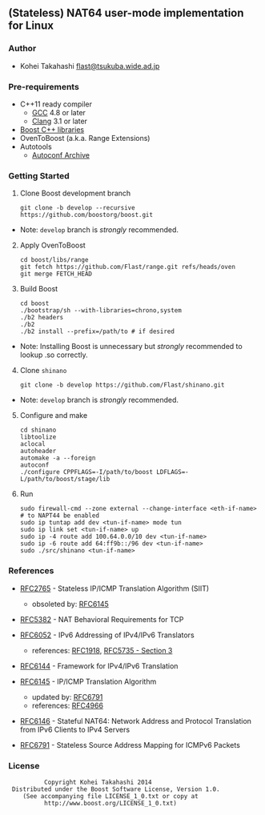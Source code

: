## (Stateless) NAT64 user-mode implementation for Linux

### Author

- Kohei Takahashi <flast@tsukuba.wide.ad.jp>

### Pre-requirements

- C++11 ready compiler
  + [GCC](http://gcc.gnu.org/) 4.8 or later
  + [Clang](http://clang.llvm.org/) 3.1 or later
- [Boost C++ libraries](http://www.boost.org/)
- OvenToBoost (a.k.a. Range Extensions)
- Autotools
  + [Autoconf Archive](http://www.gnu.org/software/autoconf-archive/)

### Getting Started

1. Clone Boost development branch

    ```
    git clone -b develop --recursive https://github.com/boostorg/boost.git
    ```
  + Note: `develop` branch is *strongly* recommended.
2. Apply OvenToBoost

    ```
    cd boost/libs/range
    git fetch https://github.com/Flast/range.git refs/heads/oven
    git merge FETCH_HEAD
    ```
3. Build Boost

    ```
    cd boost
    ./bootstrap/sh --with-libraries=chrono,system
    ./b2 headers
    ./b2
    ./b2 install --prefix=/path/to # if desired
    ```
  + Note: Installing Boost is unnecessary but *strongly* recommended to lookup .so correctly.
4. Clone `shinano`

    ```
    git clone -b develop https://github.com/Flast/shinano.git
    ```
  + Note: `develop` branch is *strongly* recommended.
5. Configure and make

    ```
    cd shinano
    libtoolize
    aclocal
    autoheader
    automake -a --foreign
    autoconf
    ./configure CPPFLAGS=-I/path/to/boost LDFLAGS=-L/path/to/boost/stage/lib
    ```
6. Run

    ```
    sudo firewall-cmd --zone external --change-interface <eth-if-name> # to NAPT44 be enabled
    sudo ip tuntap add dev <tun-if-name> mode tun
    sudo ip link set <tun-if-name> up
    sudo ip -4 route add 100.64.0.0/10 dev <tun-if-name>
    sudo ip -6 route add 64:ff9b::/96 dev <tun-if-name>
    sudo ./src/shinano <tun-if-name>
    ```

### References

- [RFC2765][2765] - Stateless IP/ICMP Translation Algorithm (SIIT)
  + obsoleted by: [RFC6145][6145]
- [RFC5382][5382] - NAT Behavioral Requirements for TCP
- [RFC6052][6052] - IPv6 Addressing of IPv4/IPv6 Translators
  + references: [RFC1918][1918], [RFC5735 - Section 3][5735-s3]
- [RFC6144][6144] - Framework for IPv4/IPv6 Translation
- [RFC6145][6145] - IP/ICMP Translation Algorithm
  + updated by: [RFC6791][6791]
  + references: [RFC4966][4966]
- [RFC6146][6146] - Stateful NAT64: Network Address and Protocol Translation from IPv6 Clients to IPv4 Servers
- [RFC6791][6791] - Stateless Source Address Mapping for ICMPv6 Packets

  [1918]: http://tools.ietf.org/html/rfc1918
  [2765]: http://tools.ietf.org/html/rfc2765
  [4966]: http://tools.ietf.org/html/rfc4966
  [5382]: http://tools.ietf.org/html/rfc5382
  [5735-s3]: http://tools.ietf.org/html/rfc5735#section-3
  [6052]: http://tools.ietf.org/html/rfc6052
  [6144]: http://tools.ietf.org/html/rfc6144
  [6145]: http://tools.ietf.org/html/rfc6145
  [6146]: http://tools.ietf.org/html/rfc6146
  [6791]: http://tools.ietf.org/html/rfc6791

### License

              Copyright Kohei Takahashi 2014
     Distributed under the Boost Software License, Version 1.0.
        (See accompanying file LICENSE_1_0.txt or copy at
              http://www.boost.org/LICENSE_1_0.txt)

